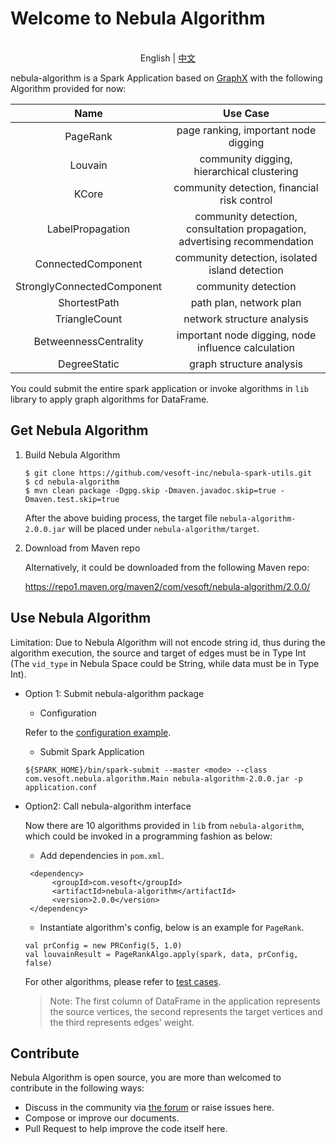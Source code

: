 # Welcome to Nebula Algorithm

<p align="center">
  <br>English | <a href="README-CN.md">中文</a>
</p>

nebula-algorithm is a Spark Application based on [GraphX](https://spark.apache.org/graphx/) with the following Algorithm provided for now:


|          Name          |Use Case|
|:------------------------:|:---------------:|
|         PageRank         | page ranking, important node digging|
|         Louvain          | community digging, hierarchical clustering|
|          KCore           | community detection, financial risk control|
|     LabelPropagation     | community detection, consultation propagation, advertising recommendation|
|    ConnectedComponent    | community detection, isolated island detection|
|StronglyConnectedComponent| community detection|
|       ShortestPath       | path plan, network plan|
|       TriangleCount      | network structure analysis|
|   BetweennessCentrality  | important node digging, node influence calculation|
|        DegreeStatic      | graph structure analysis|


You could submit the entire spark application or invoke algorithms in `lib` library to apply graph algorithms for DataFrame.

## Get Nebula Algorithm
 1. Build Nebula Algorithm
    ```
    $ git clone https://github.com/vesoft-inc/nebula-spark-utils.git
    $ cd nebula-algorithm
    $ mvn clean package -Dgpg.skip -Dmaven.javadoc.skip=true -Dmaven.test.skip=true
    ```
    After the above buiding process, the target file  `nebula-algorithm-2.0.0.jar` will be placed under `nebula-algorithm/target`.

 2. Download from Maven repo
      
      Alternatively, it could be downloaded from the following Maven repo:
      
      https://repo1.maven.org/maven2/com/vesoft/nebula-algorithm/2.0.0/

## Use Nebula Algorithm

Limitation: Due to Nebula Algorithm will not encode string id, thus during the algorithm execution, the source and target of edges must be in Type Int (The `vid_type` in Nebula Space could be String, while data must be in Type Int).

* Option 1: Submit nebula-algorithm package

   * Configuration
   
   Refer to the [configuration example](https://github.com/vesoft-inc/nebula-spark-utils/blob/master/nebula-algorithm/src/main/resources/application.conf).

   * Submit Spark Application

    ```
    ${SPARK_HOME}/bin/spark-submit --master <mode> --class com.vesoft.nebula.algorithm.Main nebula-algorithm-2.0.0.jar -p application.conf
    ```
   
* Option2: Call nebula-algorithm interface

   Now there are 10 algorithms provided in `lib` from `nebula-algorithm`, which could be invoked in a programming fashion as below:
   
   * Add dependencies in `pom.xml`.
   ```
    <dependency>
         <groupId>com.vesoft</groupId>
         <artifactId>nebula-algorithm</artifactId>
         <version>2.0.0</version>
    </dependency>
   ```
   * Instantiate algorithm's config, below is an example for `PageRank`.
   ```
   val prConfig = new PRConfig(5, 1.0)
   val louvainResult = PageRankAlgo.apply(spark, data, prConfig, false)
   ```
   
    For other algorithms, please refer to [test cases](https://github.com/vesoft-inc/nebula-spark-utils/tree/master/nebula-algorithm/src/test/scala/com/vesoft/nebula/algorithm/lib).
   
   > Note: The first column of DataFrame in the application represents the source vertices, the second represents the target vertices and the third represents edges' weight.

## Contribute

Nebula Algorithm is open source, you are more than welcomed to contribute in the following ways:

- Discuss in the community via [the forum](https://discuss.nebula-graph.io/) or raise issues here.
- Compose or improve our documents.
- Pull Request to help improve the code itself here.